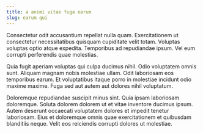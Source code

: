 ```yaml
---
title: a animi vitae fuga earum
slug: earum qui
---
```


Consectetur odit accusantium repellat nulla quam. Exercitationem ut consectetur necessitatibus quisquam cupiditate velit totam. Voluptas voluptas optio atque expedita. Temporibus ad repudiandae ipsum. Vel eum corrupti perferendis quae molestias.

Quia fugit aperiam voluptas qui culpa ducimus nihil. Odio voluptatem omnis sunt. Aliquam magnam nobis molestiae ullam. Odit laboriosam eos temporibus earum. Et voluptatibus itaque porro in molestiae incidunt odio maxime maxime. Fuga sed aut autem aut dolores nihil voluptatum.

Doloremque repudiandae suscipit minus sint. Quia ipsam laboriosam doloremque. Soluta dolorem dolorem ut et vitae inventore ducimus ipsum. Autem deserunt occaecati voluptatem dolores et impedit tenetur laboriosam. Eius et doloremque omnis quae exercitationem et quibusdam blanditiis neque. Velit eos reiciendis corrupti dolores ut molestiae.
